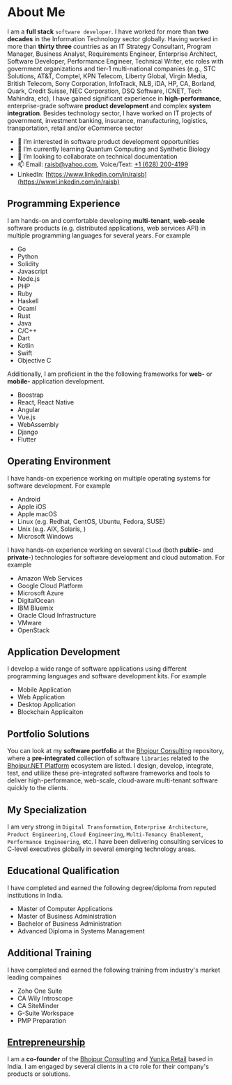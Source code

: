 # About Me

I am a __full stack__ `software developer`. I have worked for more than **two decades** in the Information Technology sector globally.
Having worked in more than **thirty three** countries as an IT Strategy Consultant, Program Manager, Business Analyst, Requirements Engineer,
Enterprise Architect, Software Developer, Performance Engineer, Technical Writer, etc roles with government organizations and tier-1
multi-national companies (e.g., STC Solutions, AT&T, Comptel, KPN Telecom, Liberty Global, Virgin Media, British Telecom, Sony Corporation,
InfoTrack, NLB, iDA, HP, CA, Borland, Quark, Credit Suisse, NEC Corporation, DSQ Software, ICNET, Tech Mahindra, etc), I have gained
significant experience in __high-performance__, enterprise-grade software **product development** and complex **system integration**.
Besides technology sector, I have worked on IT projects of government, investment banking, insurance, manufacturing, logistics,
transportation, retail and/or eCommerce sector 

- 👀 I’m interested in software product development opportunities
- 🌱 I’m currently learning Quantum Computing and Synthetic Biology
- 💞️ I’m looking to collaborate on technical documentation
- 📫 Email: [raisb@yahoo.com](mailto:raisb@yahoo.com), Voice/Text: [+1 (628) 200-4199](tel:16282004199)
- LinkedIn: [https://www.linkedin.com/in/raisb](https://wwwl.inkedin.com/in/raisb)

## Programming Experience

I am hands-on and comfortable developing __multi-tenant__, **web-scale** software products (e.g. distributed applications, web services API) in multiple programming languages for several years. For example
- Go
- Python
- Solidity
- Javascript
- Node.js
- PHP
- Ruby
- Haskell
- Ocaml
- Rust
- Java
- C/C++
- Dart
- Kotlin
- Swift
- Objective C

Additionally, I am proficient in the the following frameworks for __web-__ or __mobile-__ application development.
- Boostrap
- React, React Native
- Angular
- Vue.js
- WebAssembly
- Django
- Flutter

## Operating Environment

I have hands-on experience working on multiple operating systems for software development. For example
- Android
- Apple iOS
- Apple macOS
- Linux (e.g. Redhat, CentOS, Ubuntu, Fedora, SUSE)
- Unix (e.g. AIX, Solaris, )
- Microsoft Windows

I have hands-on experience working on several `Cloud` (both __public-__ and __private-__) technologies for software development and cloud automation. For example
- Amazon Web Services
- Google Cloud Platform
- Microsoft Azure
- DigitalOcean
- IBM Bluemix
- Oracle Cloud Infrastructure
- VMware
- OpenStack

## Application Development

I develop a wide range of software applications using different programming languages and software development kits. For example
- Mobile Application
- Web Application
- Desktop Application
- Blockchain Applicaiton

## Portfolio Solutions

You can look at my __software portfolio__ at the [Bhojpur Consulting](https://github.com/bhojpur) repository, where a __pre-integrated__ collection of software `libraries` related to the [Bhojpur.NET Platform](https://github.com/bhojpur/platform) ecosystem are listed. I design, develop, integrate, test, and utilize these pre-integrated software frameworks and tools to deliver high-performance, web-scale, cloud-aware multi-tenant software quickly to the clients.

## My Specialization

I am very strong in `Digital Transformation`, `Enterprise Architecture`, `Product Engineering`, `Cloud Engineering`, `Multi-Tenancy Enablement`, `Performance Engineering`, etc. I have been delivering consulting services to C-level executives globally in several emerging technology areas.

## Educational Qualification

I have completed and earned the following degree/diploma from reputed institutions in India.
- Master of Computer Applications
- Master of Business Administration
- Bachelor of Business Administration
- Advanced Diploma in Systems Management

## Additional Training

I have completed and earned the following training from industry's market leading compaines
- Zoho One Suite
- CA Wily Introscope
- CA SiteMinder
- G-Suite Workspace
- PMP Preparation

## [Entrepreneurship](https://en.wikipedia.org/wiki/Entrepreneurship)

I am a __co-founder__ of the [Bhojpur Consulting](https://www.bhojpur-consulting.com) and [Yunica Retail](https://www.yunica.co.in)
based in India. I am engaged by several clients in a `CTO` role for their company's products or solutions.

